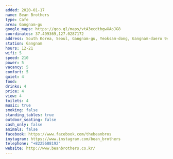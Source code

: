 ```yaml
---
added: 2020-01-17
name: Bean Brothers
type: Cafe
area: Gangnam-gu
google_maps: https://goo.gl/maps/vtA3ecdtbgwXAoJG8
coordinates: 37.499369,127.0287172
address: South Korea, Seoul, Gangnam-gu, Yeoksam-dong, Gangnam-daero 94-gil, 14 3층
station: Gangnam
hours: 12-21
wifi: 5
speed: 210
power: 5
vacancy: 5
comfort: 5
quiet: 4
food: 
drinks: 4
price: 4
view: 4
toilets: 4
music: true
smoking: false
standing_tables: true
outdoor_seating: false
cash_only: false
animals: false
facebook: https://www.facebook.com/thebeanbros
instagram: https://www.instagram.com/bean_brothers
telephone: "+8225688192"
website: http://www.beanbrothers.co.kr/
---
```

